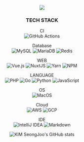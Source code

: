 <div align="center">
  <img src="https://capsule-render.vercel.app/api?type=waving&color=auto&height=300&section=header&text=Serverside%20Engineer%20&desc=Seongjoo%20KIM&fontSize=60">
  <h3>TECH STACK</h3>

CI  
![GitHub Actions](https://img.shields.io/badge/githubactions-%232671E5.svg?style=for-the-badge&logo=githubactions&logoColor=white)
  
Database  
![MySQL](https://img.shields.io/badge/mysql-%2300f.svg?style=for-the-badge&logo=mysql&logoColor=white)
![MariaDB](https://img.shields.io/badge/MariaDB-003545?style=for-the-badge&logo=mariadb&logoColor=white)
![Redis](https://img.shields.io/badge/redis-%23DD0031.svg?style=for-the-badge&logo=redis&logoColor=white)  
  
WEB  
![Vue.js](https://img.shields.io/badge/vuejs-%2335495e.svg?style=for-the-badge&logo=vuedotjs&logoColor=%234FC08D)
![NuxtJS](https://img.shields.io/badge/Nuxt-black?style=for-the-badge&logo=nuxt.js&logoColor=white)
![Yarn](https://img.shields.io/badge/yarn-%232C8EBB.svg?style=for-the-badge&logo=yarn&logoColor=white)
![NPM](https://img.shields.io/badge/NPM-%23000000.svg?style=for-the-badge&logo=npm&logoColor=white)

LANGUAGE  
![PHP](https://img.shields.io/badge/php-%23777BB4.svg?style=for-the-badge&logo=php&logoColor=white)
![Go](https://img.shields.io/badge/go-%2300ADD8.svg?style=for-the-badge&logo=go&logoColor=white)
![Python](https://img.shields.io/badge/python-3670A0?style=for-the-badge&logo=python&logoColor=ffdd54)
![JavaScript](https://img.shields.io/badge/javascript-%23323330.svg?style=for-the-badge&logo=javascript&logoColor=%23F7DF1E)
  
OS  
![MacOS](https://img.shields.io/badge/macOS-000000.svg?style=flat-square&logo=macOS&logoColor=white)
  
Cloud  
![AWS](https://img.shields.io/badge/AWS-232F3E.svg?style=flat-square&logo=amazon-AWS&logoColor=white)
![GCP](https://img.shields.io/badge/GCP-4285F4.svg?style=flat-square&logo=Google-Cloud&logoColor=white)

IDE  
![IntelliJ IDEA](https://img.shields.io/badge/IntelliJIDEA-000000.svg?style=for-the-badge&logo=intellij-idea&logoColor=white)
![Markdown](https://img.shields.io/badge/markdown-%23000000.svg?style=for-the-badge&logo=markdown&logoColor=white)

![KIM SeongJoo's GitHub stats](https://github-readme-stats.vercel.app/api?username=KIMSeongJoo&theme=dark&show_icons=true)
</div>




<!--
**KIMSeongJoo/KIMSeongJoo** is a ✨ _special_ ✨ repository because its `README.md` (this file) appears on your GitHub profile.

Here are some ideas to get you started:

- 🔭 I’m currently working on ...
- 🌱 I’m currently learning ...
- 👯 I’m looking to collaborate on ...
- 🤔 I’m looking for help with ...
- 💬 Ask me about ...
- 📫 How to reach me: ...
- 😄 Pronouns: ...
- ⚡ Fun fact: ...
-->

